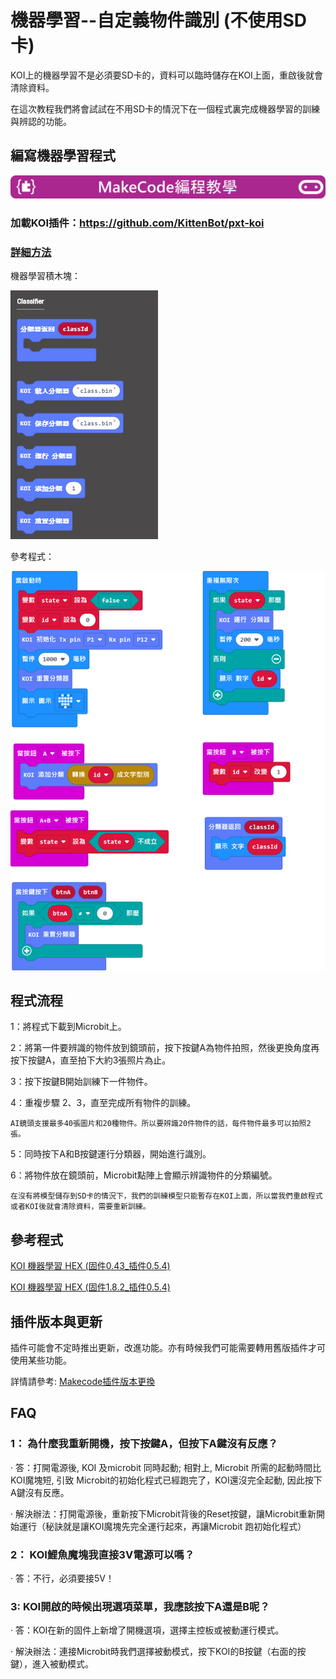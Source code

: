 # **機器學習--自定義物件識別 (不使用SD卡)**

KOI上的機器學習不是必須要SD卡的，資料可以臨時儲存在KOI上面，重啟後就會清除資料。

在這次教程我們將會試試在不用SD卡的情況下在一個程式裏完成機器學習的訓練與辨認的功能。

## 編寫機器學習程式

![](../../PWmodules/images/mcbanner.png)

### 加載KOI插件：https://github.com/KittenBot/pxt-koi

### [詳細方法](../makecodeQs.md)

機器學習積木塊：

![](KOI09/8.png)

參考程式：

![](KOI10/1.png)

## 程式流程

1：將程式下載到Microbit上。

2：將第一件要辨識的物件放到鏡頭前，按下按鍵A為物件拍照，然後更換角度再按下按鍵A，直至拍下大約3張照片為止。

3：按下按鍵B開始訓練下一件物件。

4：重複步驟 2、3，直至完成所有物件的訓練。

    AI鏡頭支援最多40張圖片和20種物件。所以要辨識20件物件的話，每件物件最多可以拍照2張。
    
5：同時按下A和B按鍵運行分類器，開始進行識別。

6：將物件放在鏡頭前，Microbit點陣上會顯示辨識物件的分類編號。

    在沒有將模型儲存到SD卡的情況下，我們的訓練模型只能暫存在KOI上面，所以當我們重啟程式或者KOI後就會清除資料，需要重新訓練。

## 參考程式

[KOI 機器學習 HEX (固件0.43_插件0.5.4)](https://makecode.microbit.org/_8Ag5b2gjogvq)

[KOI 機器學習 HEX (固件1.8.2_插件0.5.4)](https://makecode.microbit.org/_7pKCuq5TVfiA)

## 插件版本與更新

插件可能會不定時推出更新，改進功能。亦有時候我們可能需要轉用舊版插件才可使用某些功能。

詳情請參考: [Makecode插件版本更換](../../../Makecode/makecode_extensionUpdate)

## FAQ
### 1： 為什麼我重新開機，按下按鍵A，但按下A鍵沒有反應？

·    答：打開電源後, KOI 及microbit 同時起動; 相對上, Microbit 所需的起動時間比KOI魔塊短, 引致 Microbit的初始化程式已經跑完了，KOI還沒完全起動, 因此按下A鍵沒有反應。

·    解決辦法：打開電源後，重新按下Microbit背後的Reset按鍵，讓Microbit重新開始運行（秘訣就是讓KOI魔塊先完全運行起來，再讓Microbit 跑初始化程式）

### 2： KOI鯉魚魔塊我直接3V電源可以嗎？

·    答：不行，必須要接5V！

### 3: KOI開啟的時候出現選項菜單，我應該按下A還是B呢？

·    答：KOI在新的固件上新增了開機選項，選擇主控板或被動運行模式。

·    解決辦法：連接Microbit時我們選擇被動模式，按下KOI的B按鍵（右面的按鍵），進入被動模式。
